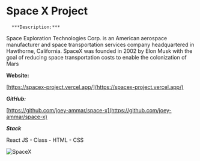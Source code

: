 


# Space X Project

      ***Description:***

Space Exploration Technologies Corp. is an American aerospace manufacturer and space transportation services company headquartered in Hawthorne, California. SpaceX was founded in 2002 by Elon Musk with the goal of reducing space transportation costs to enable the colonization of Mars

**Website:**

[https://spacex-project.vercel.app/](https://spacex-project.vercel.app/)

***GitHub:***

[https://github.com/joey-ammar/space-x](https://github.com/joey-ammar/space-x)

***Stack***

React JS - Class -  HTML - CSS

![SpaceX](https://user-images.githubusercontent.com/66380080/123961962-34034380-d9b1-11eb-9353-f434086341d7.png)







